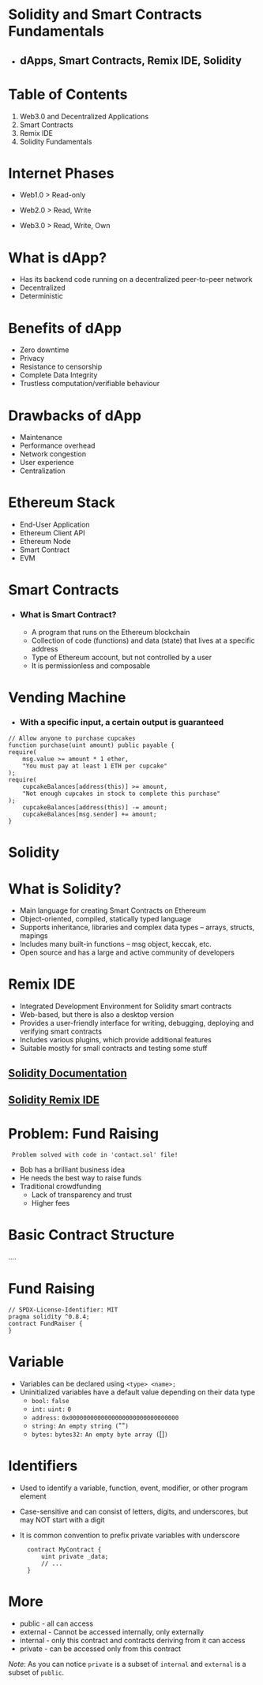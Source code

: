 
# Solidity and Smart Contracts Fundamentals 

* ## dApps, Smart Contracts, Remix IDE, Solidity


# Table of Contents

1. Web3.0 and Decentralized Applications
2. Smart Contracts
3. Remix IDE
4. Solidity Fundamentals


# Internet Phases

* Web1.0 > Read-only

* Web2.0 > Read, Write

*  Web3.0 > Read, Write, Own


# What is dApp?

* Has its backend code running on a decentralized 
peer-to-peer network
* Decentralized
* Deterministic


# Benefits of dApp

* Zero downtime
* Privacy
* Resistance to censorship
* Complete Data Integrity
* Trustless computation/verifiable behaviour

# Drawbacks of dApp

* Maintenance
* Performance overhead
* Network congestion
* User experience
* Centralization

# Ethereum Stack

* End-User Application
* Ethereum Client API
* Ethereum Node
* Smart Contract
* EVM

# Smart Contracts
 * ###   What is Smart Contract?
    * A program that runs on the Ethereum blockchain
    * Collection of code (functions) and data (state) that 
    lives at a specific address
    * Type of Ethereum account, but not controlled by a 
    user
    * It is permissionless and composable


# Vending Machine
   * ### With a specific input, a certain output is guaranteed


    // Allow anyone to purchase cupcakes
    function purchase(uint amount) public payable {
    require(
        msg.value >= amount * 1 ether,
        "You must pay at least 1 ETH per cupcake"
    );
    require(
        cupcakeBalances[address(this)] >= amount,
        "Not enough cupcakes in stock to complete this purchase"
    );
        cupcakeBalances[address(this)] -= amount;
        cupcakeBalances[msg.sender] += amount;
    } 

    
# Solidity

# What is Solidity?
* Main language for creating Smart Contracts on 
Ethereum
* Object-oriented, compiled, statically typed language
* Supports inheritance, libraries and complex data 
types – arrays, structs, mapings
* Includes many built-in functions – msg object, 
keccak, etc.
* Open source and has a large and active community 
of developers

# Remix IDE

 * Integrated Development Environment for Solidity 
smart contracts
* Web-based, but there is also a desktop version
* Provides a user-friendly interface for writing, 
debugging, deploying and verifying smart contracts
* Includes various plugins, which provide additional 
features
* Suitable mostly for small contracts and testing
some stuff

## [Solidity Documentation](https://docs.soliditylang.org/en/v0.8.19/)
## [Solidity Remix IDE](https://remix.ethereum.org/)


# Problem: Fund Raising 

` Problem solved with code in 'contact.sol' file!`

* Bob has a brilliant business idea
* He needs the best way to raise funds
* Traditional crowdfunding
    * Lack of transparency and trust
    * Higher fees

# Basic Contract Structure 
 ....

# Fund Raising

    // SPDX-License-Identifier: MIT
    pragma solidity ^0.8.4;
    contract FundRaiser {
    }
    
# Variable

* Variables can be declared using `<type> <name>;`
* Uninitialized variables have a default value 
depending on their data type
    * `bool:` `false`
    * `int:` `uint:` `0`
    * `address:` `0x0000000000000000000000000000000`
    * `string:` `An empty string (`""`)`
    * `bytes:` `bytes32:` `An empty byte array (`[]`)`

# Identifiers
* Used to identify a variable, function, event, 
modifier, or other program element
* Case-sensitive and can consist of letters, digits, and 
underscores, but may NOT start with a digit
* It is common convention to prefix private variables 
with underscore

        contract MyContract {
            uint private _data; 
            // ...
        }




# More

* public - all can access
* external - Cannot be accessed internally, only externally
* internal - only this contract and contracts deriving from it can access
* private - can be accessed only from this contract

*Note*: As you can notice `private` is a subset of `internal` and `external` is a subset of `public`. 

